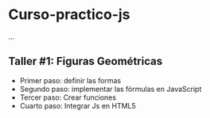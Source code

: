 # Curso-practico-js

...

## Taller  #1: Figuras Geométricas

- Primer paso: definir las formas
- Segundo paso: implementar las fórmulas en JavaScript
- Tercer paso: Crear funciones
- Cuarto paso: Integrar Js en HTML5

